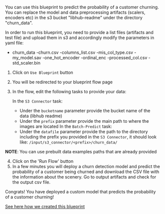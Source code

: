 You can use this blueprint to predict the probability of a customer churning. You can replace the model and data preprocessing artifacts (scalers, encoders etc) in the s3 bucket "libhub-readme" under the directory "churn_data".

In order to run this blueprint, you need to provide a list files (artifacts and test file) and upload them in s3 and accordingly modify the parameters in yaml file:
- churn_data
    -churn.csv
    -columns_list.csv
    -mis_col_type.csv
    -my_model.sav
    -one_hot_encoder
    -ordinal_enc
    -processed_col.csv
    -std_scaler.bin

1. Click on `Use Blueprint` button
2. You will be redirected to your blueprint flow page
3. In the flow, edit the following tasks to provide your data:

   In the `S3 Connector` task:
    * Under the `bucketname` parameter provide the bucket name of the data (libhub readme)
    * Under the `prefix` parameter provide the main path to where the images are located
   In the `Batch-Predict` task:
    *  Under the `datafile` parameter provide the path to the directory including the prefix you provided in the `S3 Connector`, it should look like:
       `/input/s3_connector/<prefix>/churn_data/`

**NOTE**: You can use prebuilt data examples paths that are already provided

4. Click on the 'Run Flow' button
5. In a few minutes you will deploy a churn detection model and predict the probability of a customer being churned and download the CSV file with the information about the scenery. Go to output artifacts and check for the output csv file.

Congrats! You have deployed a custom model that predicts the probability of a customer churning!

[See here how we created this blueprint](https://github.com/cnvrg/churn-detection-blueprint)